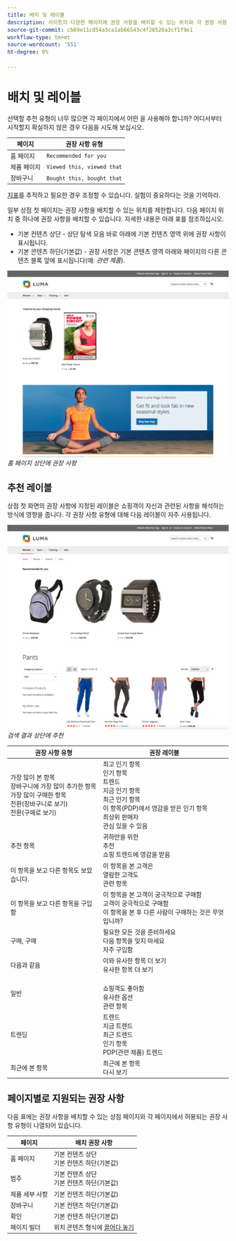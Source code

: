```yaml
---
title: 배치 및 레이블
description: 사이트의 다양한 페이지에 권장 사항을 배치할 수 있는 위치와 각 권장 사항 유형에 자주 사용되는 레이블에 대한 권장 사항을 알아봅니다.
source-git-commit: cb69e11cd54a3ca1ab66543c4f28526a3cf1f9e1
workflow-type: tm+mt
source-wordcount: '551'
ht-degree: 0%

---
```


# 배치 및 레이블

선택할 추천 유형이 너무 많으면 각 페이지에서 어떤 을 사용해야 합니까? 어디서부터 시작할지 확실하지 않은 경우 다음을 시도해 보십시오.

| 페이지 | 권장 사항 유형 |
|---|---|
| 홈 페이지 | `Recommended for you` |
| 제품 페이지 | `Viewed this, viewed that` |
| 장바구니 | `Bought this, bought that` |

[지표](workspace.md)를 추적하고 필요한 경우 조정할 수 있습니다. 실험이 중요하다는 것을 기억하라.

일부 상점 첫 페이지는 권장 사항을 배치할 수 있는 위치를 제한합니다. 다음 페이지 위치 중 하나에 권장 사항을 배치할 수 있습니다. 자세한 내용은 아래 표를 참조하십시오.

- 기본 컨텐츠 상단 - 상단 탐색 모음 바로 아래에 기본 컨텐츠 영역 위에 권장 사항이 표시됩니다.
- 기본 콘텐츠 하단(기본값) - 권장 사항은 기본 콘텐츠 영역 아래와 페이지의 다른 콘텐츠 블록 앞에 표시됩니다(예: _관련 제품_).

![추천 배치](assets/storefront-home-page-top.png)
_홈 페이지 상단에 권장 사항_

## 추천 레이블

상점 첫 화면의 권장 사항에 지정된 레이블은 쇼핑객이 자신과 관련된 사항을 해석하는 방식에 영향을 줍니다. 각 권장 사항 유형에 대해 다음 레이블이 자주 사용됩니다.

![추천 배치](assets/storefront-search-results-top.png)
_검색 결과 상단에 추천_

| 권장 사항 유형 | 권장 레이블 |
|---|---|
| 가장 많이 본 항목<br> 장바구니에 가장 많이 추가한 항목<br>가장 많이 구매한 항목<br>전환(장바구니로 보기)<br>전환(구매로 보기) | 최고 인기 항목<br>인기 항목<br>트렌드<br>지금 인기 항목<br>최근 인기 항목<br>이 항목(PDP)에서 영감을 받은 인기 항목<br>최상위 판매자<br>관심 있을 수 있음 |
| 추천 항목 | 귀하만을 위한<br>추천<br>쇼핑 트렌드에 영감을 받음 |
| 이 항목을 보고 다른 항목도 보았습니다. | 이 항목을 본 고객은 <br>열람한 고객도<br>관련 항목 |
| 이 항목을 보고 다른 항목을 구입함 | 이 항목을 본 고객이 궁극적으로 구매함<br>고객이 궁극적으로 구매함<br>이 항목을 본 후 다른 사람이 구매하는 것은 무엇입니까? |
| 구매, 구매 | 필요한 모든 것을 준비하세요<br>다음 항목을 잊지 마세요<br>자주 구입함 |
| 다음과 같음 | 이와 유사한 항목 더 보기<br>유사한 항목 더 보기 |
| 일반 | <br>쇼핑객도 좋아함<br>유사한 옵션<br>관련 항목 |
| 트렌딩 | 트렌드<br>지금 트렌드<br>최근 트렌드<br>인기 항목<br>PDP(관련 제품) 트렌드 |
| 최근에 본 항목 | 최근에 본 항목<br>다시 보기 |

## 페이지별로 지원되는 권장 사항

다음 표에는 권장 사항을 배치할 수 있는 상점 페이지와 각 페이지에서 허용되는 권장 사항 유형이 나열되어 있습니다.

| 페이지 | 배치 권장 사항 |
|---|---|
| 홈 페이지 | 기본 컨텐츠 상단<br>기본 컨텐츠 하단(기본값) | 가장 많이 본 항목<br>가장 많이 구매한 항목<br>장바구니에 가장 많이 추가<br>추천 항목<br>트렌드 |
| 범주 | 기본 컨텐츠 상단<br>기본 컨텐츠 하단(기본값) | 가장 많이 본 항목<br>가장 많이 구매한 항목<br>장바구니에 가장 많이 추가<br>추천 항목<br>트렌드 |
| 제품 세부 사항 | 기본 컨텐츠 하단(기본값) | 가장 많이 본 항목<br>가장 많이 구매함<br>장바구니에 가장 많이 추가함<br>이 항목을 보고 본 항목<br>이 항목을 보고 구매함<br>이 항목을 구입함<br>비슷한 항목 추가<br>트렌드<br>시각적 유사성 |
| 장바구니 | 기본 컨텐츠 하단(기본값) | 가장 많이 본 항목<br>가장 많이 구매함<br>장바구니에 가장 많이 추가함<br>이 항목을 보고 본 항목<br>이 항목을 보고 구매함<br>이 항목을 구매함<br>이와 유사한 항목<br>트렌드 |
| 확인 | 기본 컨텐츠 하단(기본값) | 가장 많이 본 항목<br>가장 많이 구매함<br>장바구니에 가장 많이 추가함<br>이 항목을 보고 본 항목<br>이 항목을 보고 구매함<br>이 항목을 구매함<br>이와 유사한 항목<br>트렌드 |
| 페이지 빌더 | 위치 콘텐츠 형식에 [끌어다 놓기](https://experienceleague.adobe.com/docs/commerce-admin/page-builder/add-content/recommendations.html) | 가장 많이 본 항목<br>가장 많이 구매한 항목<br>장바구니에 가장 많이 추가<br>추천 항목<br>트렌드 |
